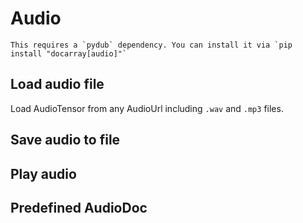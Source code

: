 # Audio

````{tip}
This requires a `pydub` dependency. You can install it via `pip install "docarray[audio]"`
````

## Load audio file
Load AudioTensor from any AudioUrl including `.wav` and `.mp3` files. 

## Save audio to file

## Play audio

## Predefined AudioDoc
